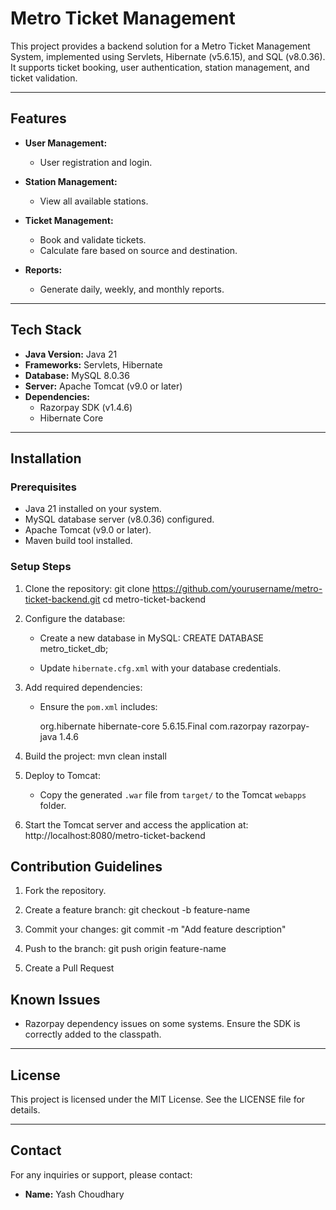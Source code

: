 # Metro Ticket Management

This project provides a backend solution for a Metro Ticket Management System, implemented using Servlets, Hibernate (v5.6.15), and SQL (v8.0.36). It supports ticket booking, user authentication, station management, and ticket validation.

---

## Features
- **User Management:**
  - User registration and login.

- **Station Management:**
  - View all available stations.

- **Ticket Management:**
  - Book and validate tickets.
  - Calculate fare based on source and destination.

- **Reports:**
  - Generate daily, weekly, and monthly reports.

---

## Tech Stack
- **Java Version:** Java 21
- **Frameworks:** Servlets, Hibernate
- **Database:** MySQL 8.0.36
- **Server:** Apache Tomcat (v9.0 or later)
- **Dependencies:**
  - Razorpay SDK (v1.4.6)
  - Hibernate Core

---

## Installation

### Prerequisites
- Java 21 installed on your system.
- MySQL database server (v8.0.36) configured.
- Apache Tomcat (v9.0 or later).
- Maven build tool installed.

### Setup Steps

1. Clone the repository:
   git clone https://github.com/yourusername/metro-ticket-backend.git
   cd metro-ticket-backend

2. Configure the database:
   - Create a new database in MySQL:
     CREATE DATABASE metro_ticket_db;
   
   - Update `hibernate.cfg.xml` with your database credentials.

3. Add required dependencies:
   - Ensure the `pom.xml` includes:
  
     <dependency>
       <groupId>org.hibernate</groupId>
       <artifactId>hibernate-core</artifactId>
       <version>5.6.15.Final</version>
     </dependency>
     <dependency>
       <groupId>com.razorpay</groupId>
       <artifactId>razorpay-java</artifactId>
       <version>1.4.6</version>
     </dependency>
    

4. Build the project:
   mvn clean install

5. Deploy to Tomcat:
   - Copy the generated `.war` file from `target/` to the Tomcat `webapps` folder.

6. Start the Tomcat server and access the application at:
   http://localhost:8080/metro-ticket-backend



## Contribution Guidelines

1. Fork the repository.
2. Create a feature branch:
   git checkout -b feature-name
  
3. Commit your changes:
   git commit -m "Add feature description"
   
4. Push to the branch:
   git push origin feature-name
   
6. Create a Pull Request
   

## Known Issues
- Razorpay dependency issues on some systems. Ensure the SDK is correctly added to the classpath.

---

## License
This project is licensed under the MIT License. See the LICENSE file for details.

---

## Contact
For any inquiries or support, please contact:
- **Name:** Yash Choudhary

